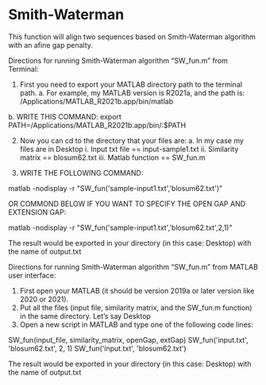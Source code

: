 # Smith-Waterman
This function will align two sequences based on Smith-Waterman algorithm with an afine gap penalty.


Directions for running Smith-Waterman algorithm “SW_fun.m” from Terminal:

1.	First you need to export your MATLAB directory path to the terminal path. 
a.	For example, my MATLAB version is R2021a, and the path is: /Applications/MATLAB_R2021b.app/bin/matlab

b.	WRITE THIS COMMAND:
  export PATH=/Applications/MATLAB_R2021b.app/bin/:$PATH

2.	Now you can cd to the directory that your files are:
a.	In my case my files are in Desktop
i.	Input txt file       ==   input-sample1.txt
ii.	Similarity matrix    ==   blosum62.txt
iii.	Matlab function    ==   SW_fun.m

3.	WRITE THE FOLLOWING COMMAND:

matlab -nodisplay -r "SW_fun('sample-input1.txt','blosum62.txt')"

OR COMMOND BELOW IF YOU WANT TO SPECIFY THE OPEN GAP AND EXTENSION GAP:

matlab -nodisplay -r "SW_fun('sample-input1.txt','blosum62.txt',2,1)"


The result would be exported in your directory (in this case: Desktop) with the name of output.txt


Directions for running Smith-Waterman algorithm “SW_fun.m” from MATLAB user interface:

1.	First open your MATLAB (it should be version 2019a or later version like 2020 or 2021). 
2.	Put all the files (input file, similarity matrix, and the SW_fun.m function) in the same directory. Let’s say Desktop
3.	Open a new script in MATLAB and type one of the following code lines:

SW_fun(input_file, similarity_matrix, openGap, extGap)
SW_fun('input.txt', 'blosum62.txt', 2, 1)
SW_fun('input.txt', 'blosum62.txt')

The result would be exported in your directory (in this case: Desktop) with the name of output.txt

